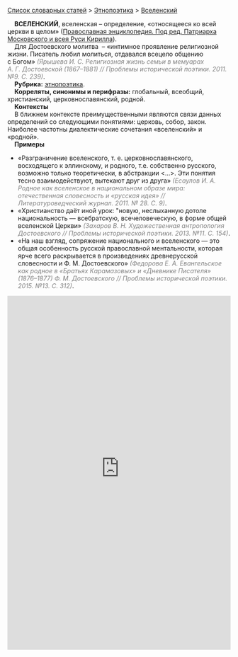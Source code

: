 <style>
st { color: Gray;
  font-style: italic;}
</style>

[Список словарных статей](https://thesaurus-dostoevsky.github.io/Thesaurus/) > [Этнопоэтика](ethnopoe.md) > [Вселенский](вселенский.md) 

&nbsp;&nbsp;&nbsp;&nbsp;**ВСЕЛЕНСКИЙ**, вселенская – определение, «относящееся ко всей церкви в целом» ([Православная энциклопедия. Под ред. Патриарха Московского и всея Руси Кирилла](www.pravenc.ru)).  
&nbsp;&nbsp;&nbsp;&nbsp;Для Достоевского  молитва  – «интимное проявление религиозной жизни. Писатель любил молиться, отдавался всецело общению с Богом» <st>(Ярышева И. С. Религиозная жизнь семьи в мемуарах А. Г. Достоевской (1867–1881) // Проблемы исторической поэтики. 2011. №9. С. 239)</st>.  
&nbsp;&nbsp;&nbsp;&nbsp;**Рубрика:** [этнопоэтика](ethnopoe.md).  
&nbsp;&nbsp;&nbsp;&nbsp;**Корреляты, синонимы и перифразы:** глобальный, всеобщий, христианский, церковнославянский, родной.  
&nbsp;&nbsp;&nbsp;&nbsp;**Контексты**  
&nbsp;&nbsp;&nbsp;&nbsp;В ближнем контексте преимущественными являются связи данных определений со следующими понятиями: церковь, собор, закон. Наиболее частотны диалектические сочетания «вселенский» и «родной».   <br>
&nbsp;&nbsp;&nbsp;&nbsp;**Примеры**  
* «Разграничение вселенского, т. е. церковнославянского, восходящего к эллинскому, и родного, т.е. собственно русского, возможно только теоретически, в абстракции <…>. Эти понятия тесно взаимодействуют, вытекают друг из друга» <st>(Есаулов И. А. Родное как вселенское в национальном образе мира: отечественная словесность и «русская идея» // Литературоведческий журнал. 2011. № 28. С. 9)</st>.
* «Христианство даёт иной урок: "новую, неслыханную дотоле национальность — всебратскую, всечеловеческую, в форме общей вселенской Церкви» <st>(Захаров В. Н. Художественная антропология Достоевского // Проблемы исторической поэтики. 2013. №11. С. 154)</st>.
* «На наш взгляд, сопряжение национального и вселенского — это общая особенность русской православной ментальности, которая ярче всего раскрывается в произведениях древнерусской словесности и Ф. М. Достоевского» <st>(Федорова Е. А. Евангельское как родное в «Братьях Карамазовых» и «Дневнике Писателя» (1876–1877) Ф. М. Достоевского // Проблемы исторической поэтики. 2015. №13. С. 312)</st>.

<iframe src="https://thesaurus-dostoevsky.github.io/nk/вселенский.html" style="border:0px;width:100%;height:800px" allowfullscreen="true" webkitallowfullscreen="true" mozallowfullscreen="true">
